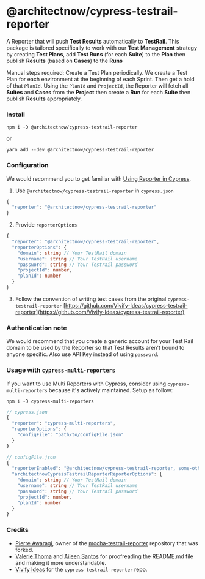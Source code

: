 # @architectnow/cypress-testrail-reporter



A Reporter that will push **Test Results** automatically to **TestRail**. This package is tailored specifically to work with our **Test Management** strategy by creating **Test Plans**, add **Test Runs** (for each **Suite**) to the **Plan** then publish **Results** (based on **Cases**) to the **Runs**

Manual steps required: Create a Test Plan periodically. We create a Test Plan for each environment at the beginning of each Sprint. Then get a hold of that `PlanId`. Using the `PlanId` and `ProjectId`, the Reporter will fetch all **Suites** and **Cases** from the **Project** then create a **Run** for each **Suite** then publish **Results** appropriately.

### Install

```
npm i -D @architectnow/cypress-testrail-reporter
```
or

```
yarn add --dev @architectnow/cypress-testrail-reporter
```

### Configuration

We would recommend you to get familiar with [Using Reporter in Cypress](https://docs.cypress.io/guides/tooling/reporters.html). 

1. Use `@architectnow/cypress-testrail-reporter` in `cypress.json`

```typescript
{
  "reporter": "@architectnow/cypress-testrail-reporter"
}
```

2. Provide `reporterOptions`

```typescript
{
  "reporter": "@architectnow/cypress-testrail-reporter",
  "reporterOptions": {
    "domain": string // Your TestRail domain
    "username": string // Your TestRail username
    "password": string // Your Testrail password
    "projectId": number,
    "planId": number
  }
}
```

3. Follow the convention of writing test cases from the original `cypress-testrail-reporter` [https://github.com/Vivify-Ideas/cypress-testrail-reporter](https://github.com/Vivify-Ideas/cypress-testrail-reporter)

### Authentication note

We would recommend that you create a generic account for your Test Rail domain to be used by the Reporter so that Test Results aren't bound to anyone specific. Also use API Key instead of using `password`.

### Usage with `cypress-multi-reporters`

If you want to use Multi Reporters with Cypress, consider using `cypress-multi-reporters` because it's actively maintained. Setup as follow:

```
npm i -D cypress-multi-reporters
```

```typescript
// cypress.json
{
  "reporter": "cypress-multi-reporters",
  "reporterOptions": {
    "configFile": "path/to/configFile.json"
  } 
}

// configFile.json
{
  "reporterEnabled": "@architectnow/cypress-testrail-reporter, some-other-reporter",
  "architectnowCypressTestrailReporterReporterOptions": {
    "domain": string // Your TestRail domain
    "username": string // Your TestRail username
    "password": string // Your Testrail password
    "projectId": number,
    "planId": number
  }
}
```

### Credits
* [Pierre Awaragi](https://github.com/awaragi), owner of the [mocha-testrail-reporter](https://github.com/awaragi/mocha-testrail-reporter) repository that was forked.
* [Valerie Thoma](https://github.com/ValerieThoma) and [Aileen Santos](https://github.com/asantos3026) for proofreading the README.md file and making it more understandable.
* [Vivify Ideas](https://github.com/Vivify-Ideas) for the `cypress-testrail-reporter` repo. 
